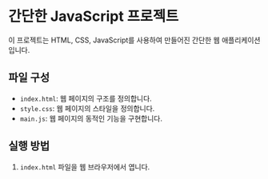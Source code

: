 # 간단한 JavaScript 프로젝트

이 프로젝트는 HTML, CSS, JavaScript를 사용하여 만들어진 간단한 웹 애플리케이션입니다.

## 파일 구성

- `index.html`: 웹 페이지의 구조를 정의합니다.
- `style.css`: 웹 페이지의 스타일을 정의합니다.
- `main.js`: 웹 페이지의 동적인 기능을 구현합니다.

## 실행 방법

1. `index.html` 파일을 웹 브라우저에서 엽니다.
